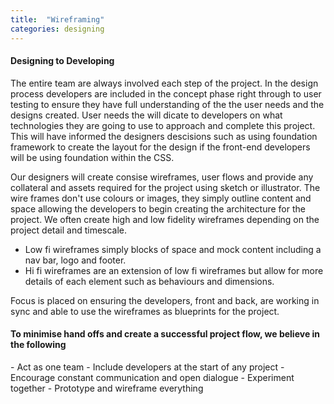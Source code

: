```yaml
---
title:  "Wireframing"
categories: designing
---
```


<h4>Designing to Developing</h4>
The entire team are always involved each step of the project. In the design process developers are included in the concept phase right through to user testing to ensure they have full understanding of the the user needs and the designs created. User needs the will dicate to developers on what technologies they are going to use to approach and complete this project. This will have informed the designers descisions such as using foundation framework to create the layout for the design if the front-end developers will be using foundation within the CSS. 

Our designers will create consise wireframes, user flows and provide any collateral and assets required for the project using sketch or illustrator. The wire frames don't use colours or images, they simply outline content and space allowing the developers to begin creating the architecture for the project. We often create high and low fidelity wireframes depending on the project detail and timescale. 

- Low fi wireframes simply blocks of space and mock content including a nav bar, logo and footer.
- Hi fi wireframes are an extension of low fi wireframes but allow for more details of each element such as behaviours and dimensions.

Focus is placed on ensuring the developers, front and back, are working in sync and able to use the wireframes as blueprints for the project.

<h4>To minimise hand offs and create a successful project flow, we believe in the following</h4> 
- Act as one team
- Include developers at the start of any project
- Encourage constant communication and open dialogue
- Experiment together
- Prototype and wireframe everything 

